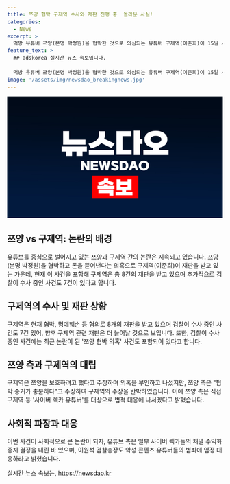 ```yaml
---
title: 쯔양 협박 구제역 수사와 재판 진행 중  놀라운 사실!
categories:
  - News
excerpt: >
  먹방 유튜버 쯔양(본명 박정원)을 협박한 것으로 의심되는 유튜버 구제역(이준희)이 15일 서초구 서울중앙지검에 출석하여 입장을 밝혔습니다. 현재 구제역은 8건의 재판을 받고 있으며, 남은 수사 중인 사건이 7건 있어 추가적인 재판이 예상됩니다. 이에 따라 유튜브 측은 일부 사이버 렉카들의 채널 수익화 중지 결정을 내리고, 검찰총장도 악성 콘텐츠 유튜버들에 대한 엄정 대응을 촉구하고 있습니다. 현재 쯔양 측은 협박 증거가 충분하다며 구제역 주장을 반박하고 있습니다.
feature_text: >
  ## adskorea 실시간 뉴스 속보입니다.

  먹방 유튜버 쯔양(본명 박정원)을 협박한 것으로 의심되는 유튜버 구제역(이준희)이 15일 서초구 서울중앙지검에 출석하여 입장을 밝혔습니다. 현재 구제역은 8건의 재판을 받고 있으며, 남은 수사 중인 사건이 7건 있어 추가적인 재판이 예상됩니다. 이에 따라 유튜브 측은 일부 사이버 렉카들의 채널 수익화 중지 결정을 내리고, 검찰총장도 악성 콘텐츠 유튜버들에 대한 엄정 대응을 촉구하고 있습니다. 현재 쯔양 측은 협박 증거가 충분하다며 구제역 주장을 반박하고 있습니다.
image: '/assets/img/newsdao_breakingnews.jpg'
---
```


<p><img src="/assets/img/newsdao_breakingnews.jpg" alt="adskorea 속보" /></p>

<h2 data-ke-size="size26">쯔양 vs 구제역: 논란의 배경</h2>

<p data-ke-size="size16">유튜브를 중심으로 벌어지고 있는 쯔양과 구제역 간의 논란은 지속되고 있습니다. 쯔양(본명 박정원)을 협박하고 돈을 뜯어낸다는 의혹으로 구제역(이준희)이 재판을 받고 있는 가운데, 현재 이 사건을 포함해 구제역은 총 8건의 재판을 받고 있으며 추가적으로 검찰이 수사 중인 사건도 7건이 있다고 합니다.</p>

<h2 data-ke-size="size26">구제역의 수사 및 재판 상황</h2>

<p data-ke-size="size16">구제역은 현재 협박, 명예훼손 등 혐의로 8개의 재판을 받고 있으며 검찰이 수사 중인 사건도 7건 있어, 향후 구제역 관련 재판은 더 늘어날 것으로 보입니다. 또한, 검찰이 수사 중인 사건에는 최근 논란이 된 '쯔양 협박 의혹' 사건도 포함되어 있다고 합니다.</p>

<h2 data-ke-size="size26">쯔양 측과 구제역의 대립</h2>

<p data-ke-size="size16">구제역은 쯔양을 보호하려고 했다고 주장하며 의혹을 부인하고 나섰지만, 쯔양 측은 "협박 증거가 충분하다"고 주장하여 구제역의 주장을 반박하였습니다. 이에 쯔양 측은 직접 구제역 등 '사이버 렉카 유튜버'를 대상으로 법적 대응에 나서겠다고 밝혔습니다.</p>

<h2 data-ke-size="size26">사회적 파장과 대응</h2>

<p data-ke-size="size16">이번 사건이 사회적으로 큰 논란이 되자, 유튜브 측은 일부 사이버 렉카들의 채널 수익화 중지 결정을 내린 바 있으며, 이원석 검찰총장도 악성 콘텐츠 유튜버들의 범죄에 엄정 대응하라고 밝혔습니다.</p>
실시간 뉴스 속보는, <a href="https://newsdao.kr" rel="dofollow">https://newsdao.kr</a>


